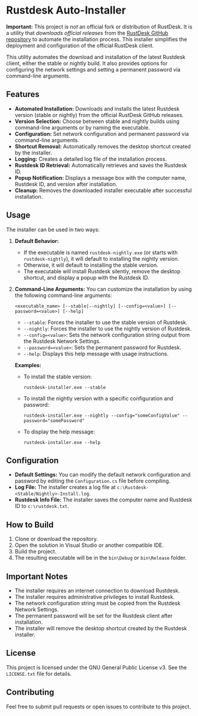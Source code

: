 # Rustdesk Auto-Installer

**Important:** This project is *not* an official fork or distribution of RustDesk. It is a utility that *downloads official releases* from the [RustDesk GitHub repository](https://github.com/rustdesk/rustdesk) to automate the installation process.  This installer simplifies the deployment and configuration of the official RustDesk client.

This utility automates the download and installation of the latest Rustdesk client, either the stable or nightly build. It also provides options for configuring the network settings and setting a permanent password via command-line arguments.

## Features

*   **Automated Installation:** Downloads and installs the latest Rustdesk version (stable or nightly) from the official RustDesk GitHub releases.
*   **Version Selection:** Choose between stable and nightly builds using command-line arguments or by naming the executable.
*   **Configuration:** Set network configuration and permanent password via command-line arguments.
*   **Shortcut Removal:** Automatically removes the desktop shortcut created by the installer.
*   **Logging:** Creates a detailed log file of the installation process.
*   **Rustdesk ID Retrieval:** Automatically retrieves and saves the Rustdesk ID.
*   **Popup Notification:** Displays a message box with the computer name, Rustdesk ID, and version after installation.
*   **Cleanup:** Removes the downloaded installer executable after successful installation.

## Usage

The installer can be used in two ways:

1.  **Default Behavior:**
    *   If the executable is named `rustdesk-nightly.exe` (or starts with `rustdesk-nightly`), it will default to installing the nightly version.
    *   Otherwise, it will default to installing the stable version.
    *   The executable will install Rustdesk silently, remove the desktop shortcut, and display a popup with the Rustdesk ID.

2.  **Command-Line Arguments:**
    You can customize the installation by using the following command-line arguments:

    ```
    <executable_name> [--stable|--nightly] [--config=<value>] [--password=<value>] [--help]
    ```

    *   `--stable`: Forces the installer to use the stable version of Rustdesk.
    *   `--nightly`: Forces the installer to use the nightly version of Rustdesk.
    *   `--config=<value>`: Sets the network configuration string output from the Rustdesk Network Settings.
    *   `--password=<value>`: Sets the permanent password for Rustdesk.
    *   `--help`: Displays this help message with usage instructions.

    **Examples:**

    *   To install the stable version:
        ```
        rustdesk-installer.exe --stable
        ```
    *   To install the nightly version with a specific configuration and password:
        ```
        rustdesk-installer.exe --nightly --config="someConfigValue" --password="somePassword"
        ```
    *   To display the help message:
         ```
        rustdesk-installer.exe --help
        ```

## Configuration

*   **Default Settings:** You can modify the default network configuration and password by editing the `Configuration.cs` file before compiling.
*   **Log File:** The installer creates a log file at `c:\Rustdesk-<Stable/Nightly>-Install.log`.
*   **Rustdesk Info File:** The installer saves the computer name and Rustdesk ID to `c:\rustdesk.txt`.

## How to Build

1.  Clone or download the repository.
2.  Open the solution in Visual Studio or another compatible IDE.
3.  Build the project.
4.  The resulting executable will be in the `bin\Debug` or `bin\Release` folder.

## Important Notes

*   The installer requires an internet connection to download Rustdesk.
*   The installer requires administrative privileges to install Rustdesk.
*   The network configuration string must be copied from the Rustdesk Network Settings.
*   The permanent password will be set for the Rustdesk client after installation.
*   The installer will remove the desktop shortcut created by the Rustdesk installer.

## License

This project is licensed under the GNU General Public License v3. See the `LICENSE.txt` file for details.

## Contributing

Feel free to submit pull requests or open issues to contribute to this project.